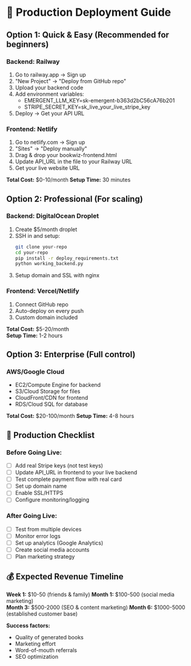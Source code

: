 # 🚀 Production Deployment Guide

## Option 1: Quick & Easy (Recommended for beginners)

### Backend: Railway
1. Go to railway.app → Sign up
2. "New Project" → "Deploy from GitHub repo"
3. Upload your backend code
4. Add environment variables:
   - EMERGENT_LLM_KEY=sk-emergent-b363d2bC56cA76b201
   - STRIPE_SECRET_KEY=sk_live_your_live_stripe_key
5. Deploy → Get your API URL

### Frontend: Netlify  
1. Go to netlify.com → Sign up
2. "Sites" → "Deploy manually" 
3. Drag & drop your bookwiz-frontend.html
4. Update API_URL in the file to your Railway URL
5. Get your live website URL

**Total Cost:** $0-10/month
**Setup Time:** 30 minutes

## Option 2: Professional (For scaling)

### Backend: DigitalOcean Droplet
1. Create $5/month droplet
2. SSH in and setup:
   ```bash
   git clone your-repo
   cd your-repo
   pip install -r deploy_requirements.txt
   python working_backend.py
   ```
3. Setup domain and SSL with nginx

### Frontend: Vercel/Netlify
1. Connect GitHub repo
2. Auto-deploy on every push
3. Custom domain included

**Total Cost:** $5-20/month  
**Setup Time:** 1-2 hours

## Option 3: Enterprise (Full control)

### AWS/Google Cloud
- EC2/Compute Engine for backend
- S3/Cloud Storage for files  
- CloudFront/CDN for frontend
- RDS/Cloud SQL for database

**Total Cost:** $20-100/month
**Setup Time:** 4-8 hours

## 🔧 Production Checklist

### Before Going Live:
- [ ] Add real Stripe keys (not test keys)
- [ ] Update API_URL in frontend to your live backend
- [ ] Test complete payment flow with real card
- [ ] Set up domain name
- [ ] Enable SSL/HTTPS
- [ ] Configure monitoring/logging

### After Going Live:
- [ ] Test from multiple devices
- [ ] Monitor error logs
- [ ] Set up analytics (Google Analytics)
- [ ] Create social media accounts
- [ ] Plan marketing strategy

## 💰 Expected Revenue Timeline

**Week 1:** $10-50 (friends & family)
**Month 1:** $100-500 (social media marketing)  
**Month 3:** $500-2000 (SEO & content marketing)
**Month 6:** $1000-5000 (established customer base)

**Success factors:**
- Quality of generated books
- Marketing effort  
- Word-of-mouth referrals
- SEO optimization